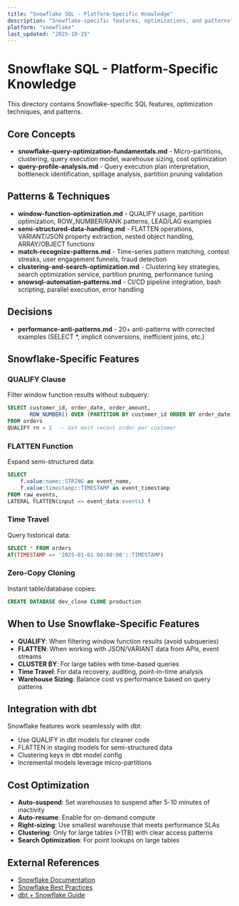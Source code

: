 ```yaml
---
title: "Snowflake SQL - Platform-Specific Knowledge"
description: "Snowflake-specific features, optimizations, and patterns"
platform: "snowflake"
last_updated: "2025-10-15"
---
```


# Snowflake SQL - Platform-Specific Knowledge

This directory contains Snowflake-specific SQL features, optimization techniques, and patterns.

## Core Concepts

- **snowflake-query-optimization-fundamentals.md** - Micro-partitions, clustering, query execution model, warehouse sizing, cost optimization
- **query-profile-analysis.md** - Query execution plan interpretation, bottleneck identification, spillage analysis, partition pruning validation

## Patterns & Techniques

- **window-function-optimization.md** - QUALIFY usage, partition optimization, ROW_NUMBER/RANK patterns, LEAD/LAG examples
- **semi-structured-data-handling.md** - FLATTEN operations, VARIANT/JSON property extraction, nested object handling, ARRAY/OBJECT functions
- **match-recognize-patterns.md** - Time-series pattern matching, contest streaks, user engagement funnels, fraud detection
- **clustering-and-search-optimization.md** - Clustering key strategies, search optimization service, partition pruning, performance tuning
- **snowsql-automation-patterns.md** - CI/CD pipeline integration, bash scripting, parallel execution, error handling

## Decisions

- **performance-anti-patterns.md** - 20+ anti-patterns with corrected examples (SELECT *, implicit conversions, inefficient joins, etc.)

## Snowflake-Specific Features

### QUALIFY Clause
Filter window function results without subquery:
```sql
SELECT customer_id, order_date, order_amount,
       ROW_NUMBER() OVER (PARTITION BY customer_id ORDER BY order_date DESC) as rn
FROM orders
QUALIFY rn = 1  -- Get most recent order per customer
```

### FLATTEN Function
Expand semi-structured data:
```sql
SELECT
    f.value:name::STRING as event_name,
    f.value:timestamp::TIMESTAMP as event_timestamp
FROM raw_events,
LATERAL FLATTEN(input => event_data:events) f
```

### Time Travel
Query historical data:
```sql
SELECT * FROM orders
AT(TIMESTAMP => '2025-01-01 00:00:00'::TIMESTAMP)
```

### Zero-Copy Cloning
Instant table/database copies:
```sql
CREATE DATABASE dev_clone CLONE production
```

## When to Use Snowflake-Specific Features

- **QUALIFY**: When filtering window function results (avoid subqueries)
- **FLATTEN**: When working with JSON/VARIANT data from APIs, event streams
- **CLUSTER BY**: For large tables with time-based queries
- **Time Travel**: For data recovery, auditing, point-in-time analysis
- **Warehouse Sizing**: Balance cost vs performance based on query patterns

## Integration with dbt

Snowflake features work seamlessly with dbt:
- Use QUALIFY in dbt models for cleaner code
- FLATTEN in staging models for semi-structured data
- Clustering keys in dbt model config
- Incremental models leverage micro-partitions

## Cost Optimization

- **Auto-suspend**: Set warehouses to suspend after 5-10 minutes of inactivity
- **Auto-resume**: Enable for on-demand compute
- **Right-sizing**: Use smallest warehouse that meets performance SLAs
- **Clustering**: Only for large tables (>1TB) with clear access patterns
- **Search Optimization**: For point lookups on large tables

## External References

- [Snowflake Documentation](https://docs.snowflake.com/)
- [Snowflake Best Practices](https://docs.snowflake.com/en/user-guide/ui-snowsight-query-optimize)
- [dbt + Snowflake Guide](https://docs.getdbt.com/reference/warehouse-setups/snowflake-setup)
